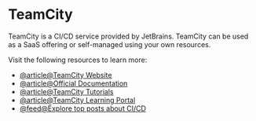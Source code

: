# TeamCity

TeamCity is a CI/CD service provided by JetBrains. TeamCity can be used as a SaaS offering or self-managed using your own resources.

Visit the following resources to learn more:

- [@article@TeamCity Website](https://www.jetbrains.com/teamcity/)
- [@article@Official Documentation](https://www.jetbrains.com/help/teamcity/teamcity-documentation.html)
- [@article@TeamCity Tutorials](https://www.jetbrains.com/teamcity/tutorials/)
- [@article@TeamCity Learning Portal](https://www.jetbrains.com/teamcity/learn/)
- [@feed@Explore top posts about CI/CD](https://app.daily.dev/tags/cicd?ref=roadmapsh)
